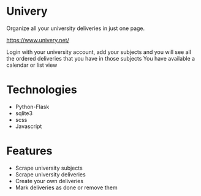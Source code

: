 # Univery

Organize all your university deliveries in just one page. 

https://www.univery.net/

Login with your university account, add your subjects and you will see all the ordered deliveries that you have in those subjects
You have available a calendar or list view

# Technologies
 - Python-Flask
 - sqlite3
 - scss
 - Javascript

# Features
 - Scrape university subjects
 - Scrape university deliveries
 - Create your own deliveries
 - Mark deliveries as done or remove them
